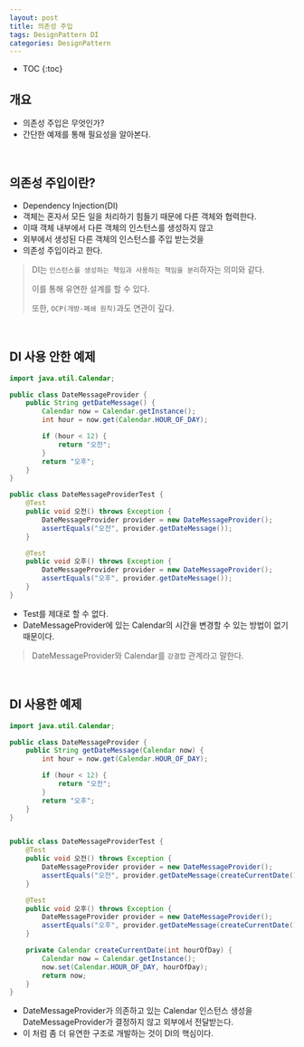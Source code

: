 ```yaml
---
layout: post
title: 의존성 주입
tags: DesignPattern DI
categories: DesignPattern
---
```

  
* TOC
{:toc}  
  
## 개요
* 의존성 주입은 무엇인가?
* 간단한 예제를 통해 필요성을 알아본다.
  
<br>  

## 의존성 주입이란?
* Dependency Injection(DI)
* 객체는 혼자서 모든 일을 처리하기 힘들기 때문에 다른 객체와 협력한다.
* 이때 객체 내부에서 다른 객체의 인스턴스를 생성하지 않고
* 외부에서 생성된 다른 객체의 인스턴스를 주입 받는것을
* 의존성 주입이라고 한다.
> DI는 `인스턴스를 생성하는 책임과 사용하는 책임을 분리`하자는 의미와 같다.
>
> 이를 통해 유연한 설계를 할 수 있다.
>
> 또한, `OCP(개방-폐쇄 원칙)`과도 연관이 깊다.
  
<br>  


## DI 사용 안한 예제
```java
import java.util.Calendar;

public class DateMessageProvider {
    public String getDateMessage() {
        Calendar now = Calendar.getInstance();
        int hour = now.get(Calendar.HOUR_OF_DAY);

        if (hour < 12) {
            return "오전";
        }
        return "오후";
    }
}

public class DateMessageProviderTest {
    @Test
    public void 오전() throws Exception {
        DateMessageProvider provider = new DateMessageProvider();
        assertEquals("오전", provider.getDateMessage());
    }

    @Test
    public void 오후() throws Exception {
        DateMessageProvider provider = new DateMessageProvider();
        assertEquals("오후", provider.getDateMessage());
    }
}
```

* Test를 제대로 할 수 없다.
* DateMessageProvider에 있는 Calendar의 시간을 변경할 수 있는 방법이 없기 때문이다.
> DateMessageProvider와 Calendar를 `강결합` 관계라고 말한다.
  
<br>  

## DI 사용한 예제
```java
import java.util.Calendar;

public class DateMessageProvider {
    public String getDateMessage(Calendar now) {
        int hour = now.get(Calendar.HOUR_OF_DAY);

        if (hour < 12) {
            return "오전";
        }
        return "오후";
    }
}


public class DateMessageProviderTest {
    @Test
    public void 오전() throws Exception {
        DateMessageProvider provider = new DateMessageProvider();
        assertEquals("오전", provider.getDateMessage(createCurrentDate(11)));
    }

    @Test
    public void 오후() throws Exception {
        DateMessageProvider provider = new DateMessageProvider();
        assertEquals("오후", provider.getDateMessage(createCurrentDate(13)));
    }

    private Calendar createCurrentDate(int hourOfDay) {
        Calendar now = Calendar.getInstance();
        now.set(Calendar.HOUR_OF_DAY, hourOfDay);
        return now;
    }
}
```

* DateMessageProvider가 의존하고 있는 Calendar 인스턴스 생성을 DateMessageProvider가 결정하지 않고 외부에서 전달받는다.
* 이 처럼 좀 더 유연한 구조로 개발하는 것이 DI의 핵심이다.
